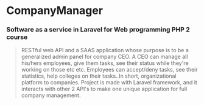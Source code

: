 # CompanyManager
### Software as a service in Laravel for Web programming PHP 2 course
> RESTful web API and a SAAS application whose purpose is to be a generalized admin panel for company CEO. A CEO can 
manage all his/hers employees, give them tasks, see their status while they're working on those etc etc. Employees 
can accept/deny tasks, see their statistics, help colleges on their tasks..In short, organizational platform to 
companies. Project is made with Laravel framework, and it interacts with other 2 API's to make one unique application
 for full company management.
